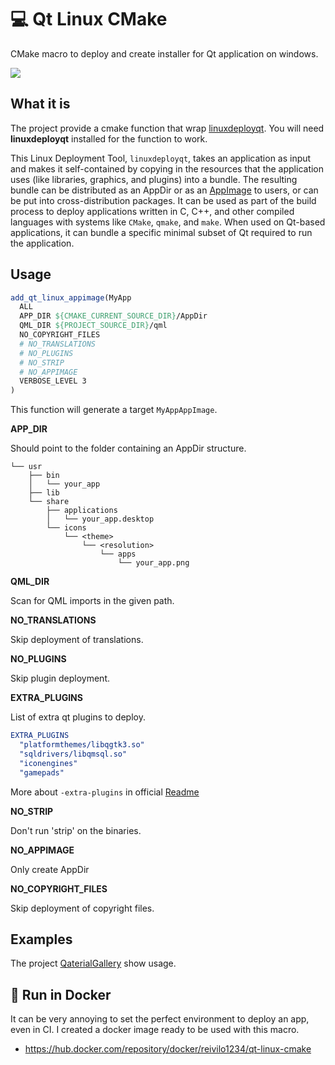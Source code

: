 # 💻 Qt Linux CMake

CMake macro to deploy and create installer for Qt application on windows.

![](https://user-images.githubusercontent.com/2480569/34471167-d44bd55e-ef41-11e7-941e-e091a83cae38.png)

## What it is

The project provide a cmake function that wrap [linuxdeployqt](https://github.com/probonopd/linuxdeployqt). You will need **linuxdeployqt** installed for the function to work.

This Linux Deployment Tool, `linuxdeployqt`, takes an application as input and makes it self-contained by copying in the resources that the application uses (like libraries, graphics, and plugins) into a bundle. The resulting bundle can be distributed as an AppDir or as an [AppImage](https://appimage.org/) to users, or can be put into cross-distribution packages. It can be used as part of the build process to deploy applications written in C, C++, and other compiled languages with systems like `CMake`, `qmake`, and `make`. When used on Qt-based applications, it can bundle a specific minimal subset of Qt required to run the application.

## Usage

```cmake
add_qt_linux_appimage(MyApp
  ALL
  APP_DIR ${CMAKE_CURRENT_SOURCE_DIR}/AppDir
  QML_DIR ${PROJECT_SOURCE_DIR}/qml
  NO_COPYRIGHT_FILES
  # NO_TRANSLATIONS
  # NO_PLUGINS
  # NO_STRIP
  # NO_APPIMAGE
  VERBOSE_LEVEL 3
)
```

This function will generate a target `MyAppAppImage`.

**APP_DIR**

Should point to the folder containing an AppDir structure.

```
└── usr
    ├── bin
    │   └── your_app
    ├── lib
    └── share
        ├── applications
        │   └── your_app.desktop
        └── icons
            └── <theme>
                └── <resolution>
                    └── apps
                        └── your_app.png
```

**QML_DIR**

Scan for QML imports in the given path.

**NO_TRANSLATIONS**

Skip deployment of translations.

**NO_PLUGINS**

Skip plugin deployment.

**EXTRA_PLUGINS**

List of extra qt plugins to deploy.

```cmake
EXTRA_PLUGINS
  "platformthemes/libqgtk3.so"
  "sqldrivers/libqmsql.so"
  "iconengines"
  "gamepads"
```

More about `-extra-plugins` in official [Readme](https://github.com/probonopd/linuxdeployqt#adding-extra-qt-plugins)

**NO_STRIP**

Don't run 'strip' on the binaries.

**NO_APPIMAGE**

Only create AppDir

**NO_COPYRIGHT_FILES**

Skip deployment of copyright files.

## Examples

The project [QaterialGallery](https://github.com/OlivierLDff/QaterialGallery) show usage.

## 🐳 Run in Docker

It can be very annoying to set the perfect environment to deploy an app, even in CI. I created a docker image ready to be used with this macro.

* https://hub.docker.com/repository/docker/reivilo1234/qt-linux-cmake